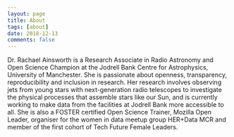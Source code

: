 ```yaml
---
layout: page
title: About
tags: [about]
date: 2018-12-13
comments: false
---
```


Dr. Rachael Ainsworth is a Research Associate in Radio Astronomy and Open Science Champion at the Jodrell Bank Centre for Astrophysics, University of Manchester. She is passionate about openness, transparency, reproducibility and inclusion in research. Her research involves observing jets from young stars with next-generation radio telescopes to investigate the physical processes that assemble stars like our Sun, and is currently working to make data from the facilities at Jodrell Bank more accessible to all. She is also a FOSTER certified Open Science Trainer, Mozilla Open Leader, organiser for the women in data meetup group HER+Data MCR and member of the first cohort of Tech Future Female Leaders.
